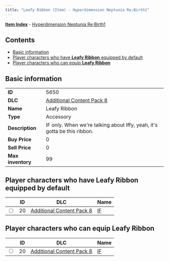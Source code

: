```yaml
---
title: "Leafy Ribbon (Item) - Hyperdimension Neptunia Re;Birth1"
---
```


[**Item Index**](/neptunia/rb1/item/index.html) - [Hyperdimension Neptunia Re;Birth1](/neptunia/rb1)

## Contents

- [Basic information](#basic-information)
- [Player characters who have **Leafy Ribbon** equipped by default](#player-characters-who-have-leafy-ribbon-equipped-by-default)
- [Player characters who can equip **Leafy Ribbon**](#player-characters-who-can-equip-leafy-ribbon)

## Basic information

|   |   |
| -- | -- |
| **ID** | 5650 |
| **DLC** | [Additional Content Pack 8](/neptunia/rb1/dlc/17-pack8.html) |
| **Name** | Leafy Ribbon |
| **Type** | Accessory |
| **Description** | IF only. When we're talking about Iffy, yeah, it's gotta be this ribbon. |
| **Buy Price** | 0 |
| **Sell Price** | 0 |
| **Max inventory** | 99 |


## Player characters who have **Leafy Ribbon** equipped by default

|    | ID | DLC | Name |
| -- | -- | --- | ---- |
| <input type="checkbox" id="rb1-player-17-20" class="trackbox" /> | 20 | [Additional Content Pack 8](/neptunia/rb1/dlc/17-pack8.html) | [IF](/neptunia/rb1/player/17-20-if.html) |


## Player characters who can equip **Leafy Ribbon**

|    | ID | DLC | Name |
| -- | -- | --- | ---- |
| <input type="checkbox" id="rb1-player-17-20" class="trackbox" /> | 20 | [Additional Content Pack 8](/neptunia/rb1/dlc/17-pack8.html) | [IF](/neptunia/rb1/player/17-20-if.html) |
